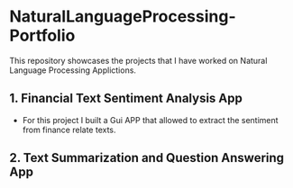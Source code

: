 # NaturalLanguageProcessing-Portfolio

This repository showcases the projects that I have worked on Natural Language Processing Applictions.



## 1. Financial Text Sentiment Analysis App

- For this project I built a Gui APP that allowed to extract the sentiment from finance relate texts. 


## 2. Text Summarization and Question Answering App


